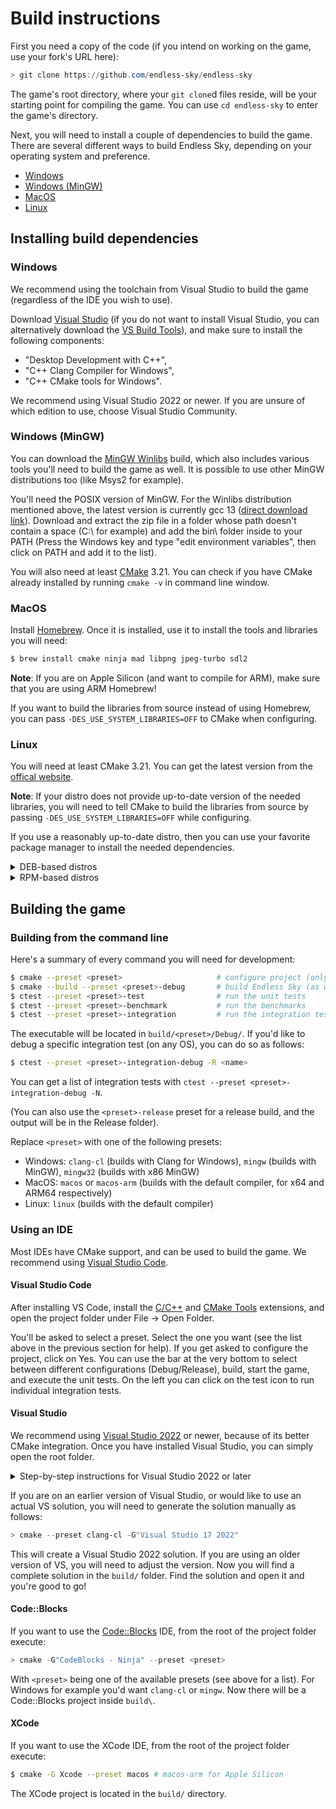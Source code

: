 # Build instructions

First you need a copy of the code (if you intend on working on the game, use your fork's URL here):

```powershell
> git clone https://github.com/endless-sky/endless-sky
```

The game's root directory, where your `git clone`d files reside, will be your starting point for compiling the game. You can use `cd endless-sky` to enter the game's directory.

Next, you will need to install a couple of dependencies to build the game. There are several different ways to build Endless Sky, depending on your operating system and preference.

- [Windows](#windows)
- [Windows (MinGW)](#windows-mingw)
- [MacOS](#macos)
- [Linux](#linux)

## Installing build dependencies

### Windows

We recommend using the toolchain from Visual Studio to build the game (regardless of the IDE you wish to use).

Download [Visual Studio](https://visualstudio.microsoft.com/downloads/#visual-studio-community-2022) (if you do not want to install Visual Studio, you can alternatively download the [VS Build Tools](https://visualstudio.microsoft.com/downloads/#build-tools-for-visual-studio-2022)), and make sure to install the following components:

- "Desktop Development with C++",
- "C++ Clang Compiler for Windows",
- "C++ CMake tools for Windows".

We recommend using Visual Studio 2022 or newer. If you are unsure of which edition to use, choose Visual Studio Community.

### Windows (MinGW)
  
You can download the [MinGW Winlibs](https://winlibs.com/#download-release) build, which also includes various tools you'll need to build the game as well. It is possible to use other MinGW distributions too (like Msys2 for example).

You'll need the POSIX version of MinGW. For the Winlibs distribution mentioned above, the latest version is currently gcc 13 ([direct download link](https://github.com/brechtsanders/winlibs_mingw/releases/download/13.2.0-16.0.6-11.0.0-ucrt-r1/winlibs-x86_64-posix-seh-gcc-13.2.0-mingw-w64ucrt-11.0.0-r1.zip)). Download and extract the zip file in a folder whose path doesn't contain a space (C:\ for example) and add the bin\ folder inside to your PATH (Press the Windows key and type "edit environment variables", then click on PATH and add it to the list).

You will also need at least [CMake](https://cmake.org/download/) 3.21. You can check if you have CMake already installed by running `cmake -v` in command line window.

### MacOS

Install [Homebrew](https://brew.sh). Once it is installed, use it to install the tools and libraries you will need:

```bash
$ brew install cmake ninja mad libpng jpeg-turbo sdl2
```

**Note**: If you are on Apple Silicon (and want to compile for ARM), make sure that you are using ARM Homebrew!

If you want to build the libraries from source instead of using Homebrew, you can pass `-DES_USE_SYSTEM_LIBRARIES=OFF` to CMake when configuring.

### Linux

You will need at least CMake 3.21. You can get the latest version from the [offical website](https://cmake.org/download/).

**Note**: If your distro does not provide up-to-date version of the needed libraries, you will need to tell CMake to build the libraries from source by passing `-DES_USE_SYSTEM_LIBRARIES=OFF` while configuring.

If you use a reasonably up-to-date distro, then you can use your favorite package manager to install the needed dependencies.

<details>
<summary>DEB-based distros</summary>

```
g++ cmake ninja-build libsdl2-dev libpng-dev libjpeg-dev libgl1-mesa-dev libglew-dev libopenal-dev libmad0-dev uuid-dev
```

</details>

<details>
<summary>RPM-based distros</summary>

```
gcc-c++ cmake ninja-build SDL2-devel libpng-devel libjpeg-turbo-devel mesa-libGL-devel glew-devel openal-soft-devel libmad-devel libuuid-devel
```

</details>

## Building the game

### Building from the command line

Here's a summary of every command you will need for development:

```bash
$ cmake --preset <preset>                     # configure project (only needs to be done once)
$ cmake --build --preset <preset>-debug       # build Endless Sky (as well as any tests)
$ ctest --preset <preset>-test                # run the unit tests
$ ctest --preset <preset>-benchmark           # run the benchmarks
$ ctest --preset <preset>-integration         # run the integration tests (Linux only)
```

The executable will be located in `build/<preset>/Debug/`. If you'd like to debug a specific integration test (on any OS), you can do so as follows:

```bash
$ ctest --preset <preset>-integration-debug -R <name>
```

You can get a list of integration tests with `ctest --preset <preset>-integration-debug -N`.

(You can also use the `<preset>-release` preset for a release build, and the output will be in the Release folder).

Replace `<preset>` with one of the following presets:

- Windows: `clang-cl` (builds with Clang for Windows), `mingw` (builds with MinGW), `mingw32` (builds with x86 MinGW)
- MacOS: `macos` or `macos-arm` (builds with the default compiler, for x64 and ARM64 respectively)
- Linux: `linux` (builds with the default compiler)

### Using an IDE

Most IDEs have CMake support, and can be used to build the game. We recommend using [Visual Studio Code](#visual-studio-code).

#### Visual Studio Code

After installing VS Code, install the [C/C++](https://marketplace.visualstudio.com/items?itemName=ms-vscode.cpptools) and [CMake Tools](https://marketplace.visualstudio.com/items?itemName=ms-vscode.cmake-tools) extensions, and open the project folder under File -> Open Folder.

You'll be asked to select a preset. Select the one you want (see the list above in the previous section for help). If you get asked to configure the project, click on Yes. You can use the bar at the very bottom to select between different configurations (Debug/Release), build, start the game, and execute the unit tests. On the left you can click on the test icon to run individual integration tests.

#### Visual Studio

We recommend using [Visual Studio 2022](https://visualstudio.microsoft.com/downloads/#visual-studio-community-2022) or newer, because of its better CMake integration. Once you have installed Visual Studio, you can simply open the root folder.

<details>
<summary>Step-by-step instructions for Visual Studio 2022 or later</summary>

1. Open the repository's root folder using Visual Studio ("Open Folder")
2. Wait while Visual Studio loads everything. This may take a few minutes the first time, but should be relatively fast on subsequent loads.
3. On the toolbar you're able to choose between Debug and Release.
4. You might need to select the target to launch in the dropdown menu of the Run button (it's the one with the green arrow). Select "Endless Sky (build/.../)" (not the one with install).
5. Hit the Run button (F5) to build and run the game.
6. In the status window it will give a scrolling list of actions being completed. Wait until it states "Build Complete"
7. You'll find the executables and libraries located inside the build directory in the root folder.

</details>

If you are on an earlier version of Visual Studio, or would like to use an actual VS solution, you will need to generate the solution manually as follows:

```powershell
> cmake --preset clang-cl -G"Visual Studio 17 2022"
```

This will create a Visual Studio 2022 solution. If you are using an older version of VS, you will need to adjust the version. Now you will find a complete solution in the `build/` folder. Find the solution and open it and you're good to go!

#### Code::Blocks

If you want to use the [Code::Blocks](https://www.codeblocks.org/downloads/) IDE, from the root of the project folder execute:

```powershell
> cmake -G"CodeBlocks - Ninja" --preset <preset>
```

With `<preset>` being one of the available presets (see above for a list). For Windows for example you'd want `clang-cl` or `mingw`. Now there will be a Code::Blocks project inside `build\`.

#### XCode

If you want to use the XCode IDE, from the root of the project folder execute:

```bash
$ cmake -G Xcode --preset macos # macos-arm for Apple Silicon
```

The XCode project is located in the `build/` directory.
